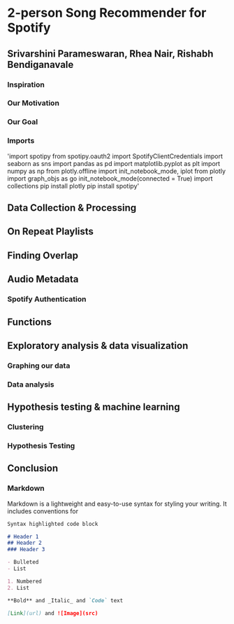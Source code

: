 # 2-person Song Recommender for Spotify
## Srivarshini Parameswaran, Rhea Nair, Rishabh Bendiganavale

### Inspiration

### Our Motivation

### Our Goal

### Imports

'import spotipy
from spotipy.oauth2 import SpotifyClientCredentials
import seaborn as sns
import pandas as pd
import matplotlib.pyplot as plt
import numpy as np
from plotly.offline import init_notebook_mode, iplot
from plotly import graph_objs as go
init_notebook_mode(connected = True)
import collections
pip install plotly
pip install spotipy'

## Data Collection & Processing

## On Repeat Playlists

## Finding Overlap

## Audio Metadata

### Spotify Authentication

## Functions

## Exploratory analysis & data visualization

### Graphing our data

### Data analysis

## Hypothesis testing & machine learning

### Clustering

### Hypothesis Testing

## Conclusion



### Markdown

Markdown is a lightweight and easy-to-use syntax for styling your writing. It includes conventions for

```markdown
Syntax highlighted code block

# Header 1
## Header 2
### Header 3

- Bulleted
- List

1. Numbered
2. List

**Bold** and _Italic_ and `Code` text

[Link](url) and ![Image](src)

